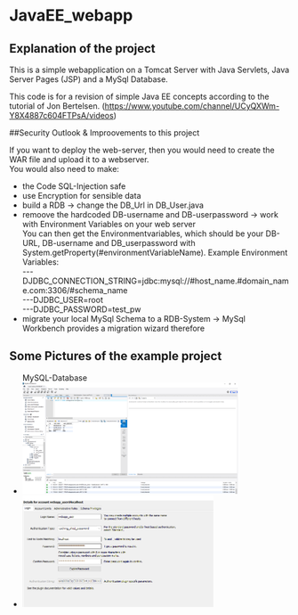 # JavaEE_webapp

## Explanation of the project
This is a simple webapplication on a Tomcat Server with Java Servlets, Java Server Pages (JSP) and a MySql Database. <br>


This code is for a revision of simple Java EE concepts according to the tutorial of Jon Bertelsen. 
(https://www.youtube.com/channel/UCyQXWm-Y8X4887c604FTPsA/videos)

##Security Outlook & Improovements to this project

If you want to deploy the web-server, then you would need to create the WAR file and upload it to a webserver. <br>
You would also need to make: <br>
- the Code SQL-Injection safe <br>
- use Encryption for sensible data <br>
- build a RDB -> change the DB_Url in DB_User.java <br>
- remoove the hardcoded DB-username and DB-userpassword -> work with Environment Variables on your web server <br>
You can then get the Environmentvariables, which should be your DB-URL, DB-username and DB_userpassword with System.getProperty(#environmentVariableName). Example Environment Variables: <br>
---DJDBC_CONNECTION_STRING=jdbc:mysql://#host_name.#domain_name.com:3306/#schema_name <br>
---DJDBC_USER=root <br>
---DJDBC_PASSWORD=test_pw <br>
- migrate your local MySql Schema to a RDB-System -> MySql Workbench provides a migration wizard therefore <br>


## Some Pictures of the example project

<ul>
  MySQL-Database
  <li> <img src="Res_Github/MySQL_Workbench.PNG" height="200px" title="Example Database in MySql Workbench"> <br></li>
  <li> <img src="Res_Github/MYSQL_User_for_Webapp.PNG" height="200px" title="Create example user for Webapp"> <br></li>
</ul>

